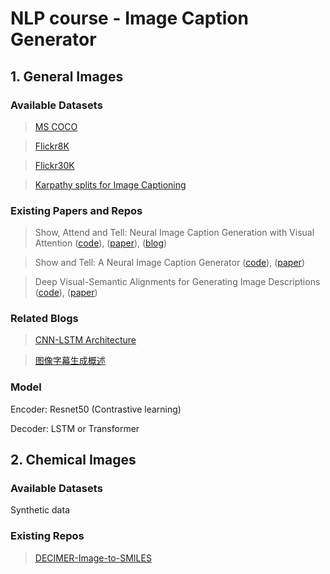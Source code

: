 # NLP course - Image Caption Generator

## 1. General Images

### Available Datasets

>[MS COCO](https://cocodataset.org)

>[Flickr8K](https://cs.stanford.edu/people/karpathy/deepimagesent/flickr8k.zip)

>[Flickr30K](https://cs.stanford.edu/people/karpathy/deepimagesent/flickr30k.zip)

>[Karpathy splits for Image Captioning](https://www.kaggle.com/shtvkumar/karpathy-splits)

### Existing Papers and Repos

>Show, Attend and Tell: Neural Image Caption Generation with Visual Attention ([code](https://github.com/DeepRNN/image_captioning)), ([paper](http://proceedings.mlr.press/v37/xuc15.pdf)), ([blog](https://zhuanlan.zhihu.com/p/137825062))

>Show and Tell: A Neural Image Caption Generator ([code](https://github.com/KranthiGV/Pretrained-Show-and-Tell-model)), ([paper](https://www.cv-foundation.org/openaccess/content_cvpr_2015/html/Vinyals_Show_and_Tell_2015_CVPR_paper.html))

>Deep Visual-Semantic Alignments for Generating Image Descriptions ([code](https://github.com/karpathy/neuraltalk2)), ([paper](https://cs.stanford.edu/people/karpathy/deepimagesent/))


### Related Blogs
>[CNN-LSTM Architecture](https://blog.clairvoyantsoft.com/image-caption-generator-535b8e9a66ac)

>[图像字幕生成概述](https://zhuanlan.zhihu.com/p/158511833)

### Model

Encoder: Resnet50 (Contrastive learning)

Decoder: LSTM or Transformer

## 2. Chemical Images

### Available Datasets

Synthetic data

### Existing Repos
>[DECIMER-Image-to-SMILES](https://github.com/Kohulan/DECIMER-Image-to-SMILES)
